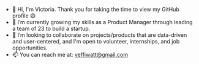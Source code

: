 - 👋 Hi, I'm Victoria. Thank you for taking the time to view my GitHub profile 😄
- 🔭 I’m currently growing my skills as a Product Manager through leading a team of 23 to build a startup.
- 👯 I’m looking to collaborate on projects/products that are data-driven and user-centered, and I'm open to volunteer, internships, and job opportunities.
- 📫 You can reach me at: veffiwatt@gmail.com

